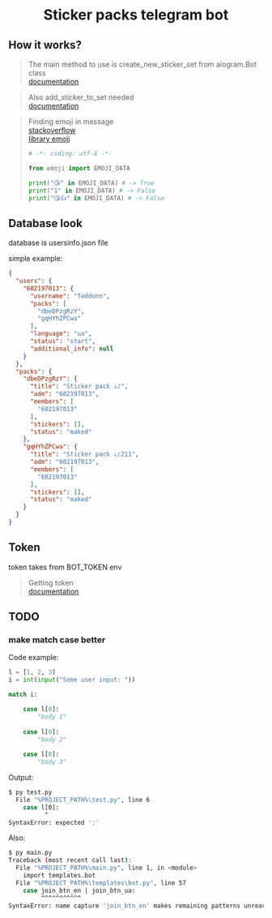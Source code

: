 # <p align="center">Sticker packs telegram bot</p>

## How it works?

> The main method to use is create_new_sticker_set from aiogram.Bot class <br>
> [documentation](https://core.telegram.org/bots/api#createnewstickerset)

> Also add_sticker_to_set needed <br>
> [documentation](https://core.telegram.org/bots/api#addstickertoset)

> Finding emoji in message <br>
> [stackoverflow](https://stackoverflow.com/questions/36216665/find-there-is-an-emoji-in-a-string-in-python3) <br>
> [library emoji](https://pypi.org/project/emoji/)
> ```python
> # -*- coding: utf-8 -*-
>
> from emoji import EMOJI_DATA
>
> print("😘" in EMOJI_DATA) # -> True
> print("1" in EMOJI_DATA) # -> False
> print("😘👍" in EMOJI_DATA) # -> False
> ```

## Database look

database is usersinfo.json file

simple example:

```json
{
  "users": {
    "602197013": {
      "username": "feddunn",
      "packs": [
        "dbeDPzgRzY",
        "gqHYhZPCwa"
      ],
      "language": "ua",
      "status": "start",
      "additional_info": null
    }
  },
  "packs": { 
    "dbeDPzgRzY": {
      "title": "Sticker pack ↓♪",
      "adm": "602197013",
      "members": [
        "602197013"
      ],
      "stickers": [],
      "status": "maked"
    },
    "gqHYhZPCwa": {
      "title": "Sticker pack ↓♪211",
      "adm": "602197013",
      "members": [
        "602197013"
      ],
      "stickers": [],
      "status": "maked"
    }
  }
}
```

## Token

token takes from BOT_TOKEN env

> Getting token <br>
> [documentation](https://core.telegram.org/api)

## TODO

### make match case better

Code example:

```python
l = [1, 2, 3]
i = int(input("Some user input: "))

match i:

    case l[0]:
        "body 1"
    
    case l[0]:
        "body 2"
    
    case l[0]:
        "body 3"
```

Output:

```bash
$ py test.py
  File "%PROJECT_PATH%\test.py", line 6
    case l[0]:
          ^
SyntaxError: expected ':'
```

Also:

```bash
$ py main.py
Traceback (most recent call last):
  File "%PROJECT_PATH%\main.py", line 1, in <module>
    import templates.bot
  File "%PROJECT_PATH%\templates\bot.py", line 57
    case join_btn_en | join_btn_ua:
         ^^^^^^^^^^^
SyntaxError: name capture 'join_btn_en' makes remaining patterns unreachable
```
